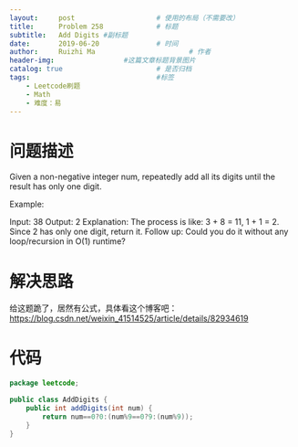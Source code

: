 ```yaml
---
layout:     post   				    # 使用的布局（不需要改）
title:      Problem 258				# 标题 
subtitle:   Add Digits #副标题
date:       2019-06-20				# 时间
author:     Ruizhi Ma 						# 作者
header-img:              	#这篇文章标题背景图片
catalog: true 						# 是否归档
tags:								#标签
    - Leetcode刷题
    - Math
    - 难度：易
---
```

# 问题描述
Given a non-negative integer num, repeatedly add all its digits until the result has only one digit.

Example:

Input: 38
Output: 2 
Explanation: The process is like: 3 + 8 = 11, 1 + 1 = 2. 
             Since 2 has only one digit, return it.
Follow up:
Could you do it without any loop/recursion in O(1) runtime?

# 解决思路
给这题跪了，居然有公式，具体看这个博客吧：https://blog.csdn.net/weixin_41514525/article/details/82934619

# 代码
```java
package leetcode;

public class AddDigits {
    public int addDigits(int num) {
        return num==0?0:(num%9==0?9:(num%9));
    }
}

```